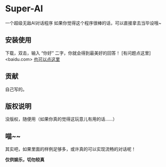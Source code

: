 # Super-AI
一个超级无敌AI对话程序
如果你觉得这个程序很棒的话，可以直接拿去当毕设哦~

## 安装使用
下载，双击，输入 “你好” 二字，你就会得到最美好的回答！
[有问题点这里]<baidu.com>
[也可以点这里](bing.com)

## 贡献
自己写的。

## 版权说明
没版权，随便用（如果你真的觉得这玩意儿有用的话……）

## 喵~~
其实吧，如果里面的样例足够多，或许真的可以实现流畅的对话呢！

**仅供娱乐，切勿较真**
